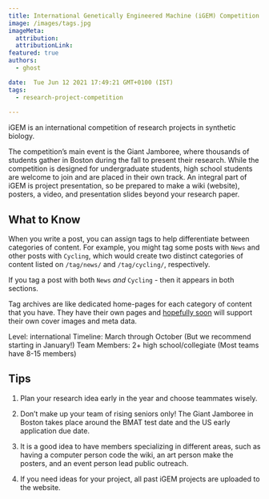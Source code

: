 ```yaml
---
title: International Genetically Engineered Machine (iGEM) Competition 
image: /images/tags.jpg
imageMeta:
  attribution:
  attributionLink:
featured: true
authors:
  - ghost

date:  Tue Jun 12 2021 17:49:21 GMT+0100 (IST)
tags: 
  - research-project-competition
  
---
```


iGEM is an international competition of research projects in synthetic biology. 

The competition’s main event is the Giant Jamboree, where thousands of students gather in Boston during the fall to present their research. While the competition is designed for undergraduate students, high school students are welcome to join and are placed in their own track. An integral part of iGEM is project presentation, so be prepared to make a wiki (website), posters, a video, and presentation slides beyond your research paper. 

## What to Know

When you write a post, you can assign tags to help differentiate between categories of content. For example, you might tag some posts with `News` and other posts with `Cycling`, which would create two distinct categories of content listed on `/tag/news/` and `/tag/cycling/`, respectively.

If you tag a post with both `News` *and* `Cycling` - then it appears in both sections.

Tag archives are like dedicated home-pages for each category of content that you have. They have their own pages and [hopefully soon](https://github.com/empress/empress-blog/issues/1) will support their own cover images and meta data.

Level: international
Timeline: March through October (But we recommend starting in January!)
Team Members: 2+ high school/collegiate (Most teams have 8-15 members)


## Tips

1. Plan your research idea early in the year and choose teammates wisely. 

2. Don’t make up your team of rising seniors only! The Giant Jamboree in Boston takes place around the BMAT test date and the US early application due date. 

3. It is a good idea to have members specializing in different areas, such as having a computer person code the wiki, an art person make the posters, and an event person lead public outreach. 
 
4. If you need ideas for your project, all past iGEM projects are uploaded to the website.

